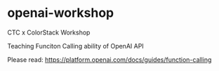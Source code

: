 # openai-workshop
CTC x ColorStack Workshop

Teaching Funciton Calling ability of OpenAI API

Please read: https://platform.openai.com/docs/guides/function-calling
